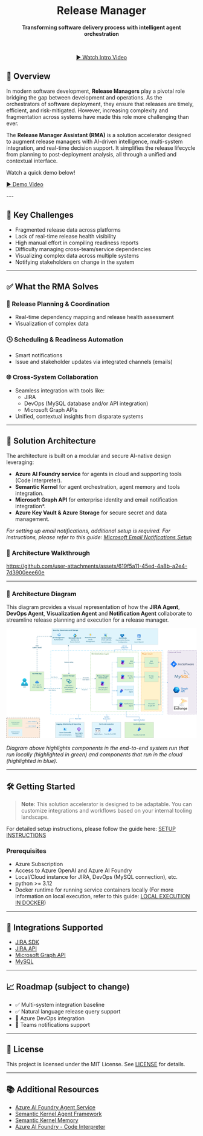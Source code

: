 <div align="center">
  <h1>
    Release Manager
  </h1>
  <p><strong>Transforming software delivery process with intelligent agent orchestration</strong></p>
  <br>
  <p><a href="https://github.com/user-attachments/assets/6c8202bf-9d7b-4aaf-9907-81124adaaa9d">▶️ Watch Intro Video</a></p>
</div>

## 🚀 Overview

In modern software development, **Release Managers** play a pivotal role bridging the gap between development and operations. As the orchestrators of software deployment, they ensure that releases are timely, efficient, and risk-mitigated. However, increasing complexity and fragmentation across systems have made this role more challenging than ever.

The **Release Manager Assistant (RMA)** is a solution accelerator designed to augment release managers with AI-driven intelligence, multi-system integration, and real-time decision support. It simplifies the release lifecycle from planning to post-deployment analysis, all through a unified and contextual interface.

Watch a quick demo below!

<p><a href="https://github.com/user-attachments/assets/fad365a9-f777-4aae-80e4-a437c5ad50e7">▶️ Demo Video</a></p>
---

## 🧩 Key Challenges

- Fragmented release data across platforms
- Lack of real-time release health visibility
- High manual effort in compiling readiness reports
- Difficulty managing cross-team/service dependencies
- Visualizing complex data across multiple systems
- Notifying stakeholders on change in the system

---

## ✅ What the RMA Solves

### 🔄 Release Planning & Coordination

- Real-time dependency mapping and release health assessment
- Visualization of complex data

### 🕓 Scheduling & Readiness Automation

- Smart notifications
- Issue and stakeholder updates via integrated channels (emails)

### 🌐 Cross-System Collaboration

- Seamless integration with tools like:
  - JIRA
  - DevOps (MySQL database and/or API integration)
  - Microsoft Graph APIs
- Unified, contextual insights from disparate systems

---

## 🧠 Solution Architecture

The architecture is built on a modular and secure AI-native design leveraging:

- **Azure AI Foundry service** for agents in cloud and supporting tools (Code Interpreter).
- **Semantic Kernel** for agent orchestration, agent memory and tools integration.
- **Microsoft Graph API** for enterprise identity and email notification integration*.
- **Azure Key Vault & Azure Storage** for secure secret and data management.

*For setting up email notifications, additional setup is required. For instructions, please refer to this guide: [Microsoft Email Notifications Setup](src/solution_accelerators/release_manager/plugins/NOTIFICATIONS.md)*

### 🎯 Architecture Walkthrough

https://github.com/user-attachments/assets/619f5a11-45ed-4a8b-a2e4-7d3900eee60e


---

### 📐 Architecture Diagram

This diagram provides a visual representation of how the **JIRA Agent**, **DevOps Agent**, **Visualization Agent** and **Notification Agent** collaborate to streamline release planning and execution for a release manager.

![RMA Solution Architecture](src/solution_accelerators/release_manager/ReleaseManagerAssistant_Architecture.png)

*Diagram above highlights components in the end-to-end system run that run locally (highlighted in green) and components that run in the cloud (highlighted in blue).*

---

## 🛠️ Getting Started

> **Note**: This solution accelerator is designed to be adaptable. You can customize integrations and workflows based on your internal tooling landscape.

For detailed setup instructions, please follow the guide here: [SETUP INSTRUCTIONS](src/solution_accelerators/release_manager/SETUP.md)

### Prerequisites

- Azure Subscription
- Access to Azure OpenAI and Azure AI Foundry
- Local/Cloud instance for JIRA, DevOps (MySQL connection), etc.
- python >= 3.12
- Docker runtime for running service containers locally (For more information on local execution, refer to this guide: [LOCAL EXECUTION IN DOCKER](src/DOCKER.README.md))

---

## 🔗 Integrations Supported

- [JIRA SDK](https://jira.readthedocs.io/)
- [JIRA API](https://developer.atlassian.com/cloud/jira/platform/rest/v3/)
- [Microsoft Graph API](https://learn.microsoft.com/en-us/graph/overview)
- [MySQL](https://dev.mysql.com/)

---

## 📈 Roadmap (subject to change)

- ✅ Multi-system integration baseline
- ✅ Natural language release query support
- 🚧 Azure DevOps integration
- 🚧 Teams notifications support

---

## 📄 License

This project is licensed under the MIT License. See [LICENSE](./LICENSE) for details.

---

## 📚 Additional Resources

- [Azure AI Foundry Agent Service](https://learn.microsoft.com/en-us/azure/ai-services/agents/overview)
- [Semantic Kernel Agent Framework](https://learn.microsoft.com/en-us/semantic-kernel/frameworks/agent/?pivots=programming-language-python)
- [Semantic Kernel Memory](https://learn.microsoft.com/en-us/semantic-kernel/concepts/vector-store-connectors/?pivots=programming-language-python)
- [Azure AI Foundry - Code Interpreter](https://learn.microsoft.com/en-us/azure/ai-services/agents/how-to/tools/code-interpreter)
